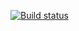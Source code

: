 [![Build status](https://ci.appveyor.com/api/projects/status/pm975xijvoihnwbo?svg=true)](https://ci.appveyor.com/project/Perepadin/debit-card-delivery)